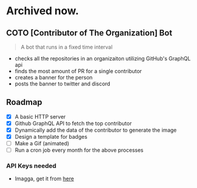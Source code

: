 # Archived now.
## COTO [Contributor of The Organization] Bot

> A bot that runs in a fixed time interval

- checks all the repositories in an organizaiton utilizing GitHub's GraphQL api
- finds the most amount of PR for a single contributor
- creates a banner for the person
- posts the banner to twitter and discord

## Roadmap

- [x] A basic HTTP server
- [x] Github GraphQL API to fetch the top contributor
- [x] Dynamically add the data of the contributor to generate the image
- [x] Design a template for badges
- [ ] Make a Gif (animated)
- [ ] Run a cron job every month for the above processes

### API Keys needed

- Imagga, get it from [here](https://imagga.com/)
